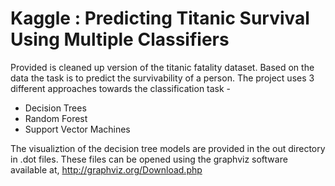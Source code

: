 # Kaggle : Predicting Titanic Survival Using Multiple Classifiers
Provided is  cleaned up version of the titanic fatality dataset. Based on the data the task is to predict the survivability of a person. The project uses 3 different approaches towards the classification task -
* Decision Trees
* Random Forest
* Support Vector Machines

The visualiztion of the decision tree models are provided in the out directory in .dot files. These files can be opened using the graphviz software available at,
<http://graphviz.org/Download.php>
